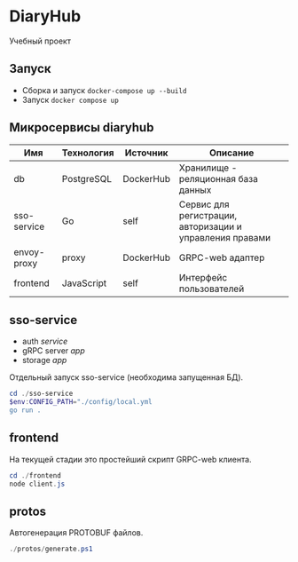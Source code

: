 # DiaryHub
Учебный проект

## Запуск
- Сборка и запуск `docker-compose up --build`
- Запуск `docker compose up`

## Микросервисы diaryhub
|     Имя     | Технология | Источник  | Описание |
| ----------- | ---------- | --------- | -------- |
| db          | PostgreSQL | DockerHub | Хранилище - реляционная база данных
| sso-service | Go         | self      | Сервис для регистрации, авторизации и управления правами
| envoy-proxy | proxy      | DockerHub | GRPC-web адаптер
| frontend    | JavaScript | self      | Интерфейс пользователей

## sso-service
- auth *service*
- gRPC server *app*
- storage *app*

Отдельный запуск sso-service (необходима запущенная БД).
```powershell
cd ./sso-service
$env:CONFIG_PATH="./config/local.yml
go run .
```

## frontend
На текущей стадии это простейший скрипт GRPC-web клиента.
```powershell
cd ./frontend
node client.js
```

## protos
Автогенерация PROTOBUF файлов.
```powershell
./protos/generate.ps1
```